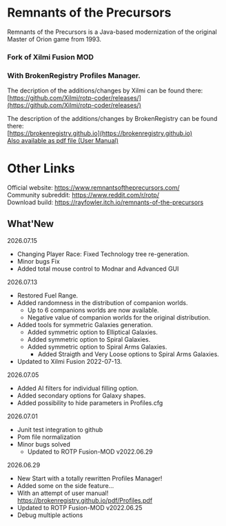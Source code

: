 # Remnants of the Precursors

Remnants of the Precursors is a Java-based modernization of the original Master of Orion game from 1993. <br/>

### Fork of Xilmi Fusion MOD
### With BrokenRegistry Profiles Manager. <br/>

The decription of the additions/changes by Xilmi can be found there: <br/>
	[https://github.com/Xilmi/rotp-coder/releases/](https://github.com/Xilmi/rotp-coder/releases/) <br/>

The description of the additions/changes by BrokenRegistry can be found there: <br/>
	[https://brokenregistry.github.io](https://brokenregistry.github.io) <br/>
	[Also available as pdf file (User Manual)](https://brokenregistry.github.io/pdf/Profiles.pdf) <br/>

# Other Links
Official website: https://www.remnantsoftheprecursors.com/<br/>
Community subreddit: https://www.reddit.com/r/rotp/<br/>
Download build: https://rayfowler.itch.io/remnants-of-the-precursors

## What'New

2026.07.15
  - Changing Player Race: Fixed Technology tree re-generation.
  - Minor bugs Fix
  - Added total mouse control to Modnar and Advanced GUI

2026.07.13
  - Restored Fuel Range.
  - Added randomness in the distribution of companion worlds.
    - Up to 6 companions worlds are now available.
    - Negative value of companion worlds for the original distribution.
  - Added tools for symmetric Galaxies generation.
    - Added symmetric option to Elliptical Galaxies.
    - Added symmetric option to Spiral Galaxies.
    - Added symmetric option to Spiral Arms Galaxies.
      - Added Straigth and Very Loose options to Spiral Arms Galaxies.
  - Updated to Xilmi Fusion 2022-07-13.

2026.07.05
  - Added AI filters for individual filling option.
  - Added secondary options for Galaxy shapes.
  - Added possibility to hide parameters in Profiles.cfg

2026.07.01
  - Junit test integration to github
  - Pom file normalization
  - Minor bugs solved
    - Updated to ROTP Fusion-MOD v2022.06.29

2026.06.29
  - New Start with a totally rewritten Profiles Manager!
  - Added some on the side feature...
  - With an attempt of user manual! https://brokenregistry.github.io/pdf/Profiles.pdf
  - Updated to ROTP Fusion-MOD v2022.06.25
  - Debug multiple actions
  